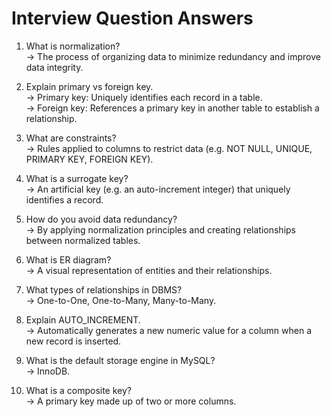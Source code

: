 # Interview Question Answers

1. What is normalization?  
→ The process of organizing data to minimize redundancy and improve data integrity.

2. Explain primary vs foreign key.  
→ Primary key: Uniquely identifies each record in a table.  
→ Foreign key: References a primary key in another table to establish a relationship.

3. What are constraints?  
→ Rules applied to columns to restrict data (e.g. NOT NULL, UNIQUE, PRIMARY KEY, FOREIGN KEY).

4. What is a surrogate key?  
→ An artificial key (e.g. an auto-increment integer) that uniquely identifies a record.

5. How do you avoid data redundancy?  
→ By applying normalization principles and creating relationships between normalized tables.

6. What is ER diagram?  
→ A visual representation of entities and their relationships.

7. What types of relationships in DBMS?  
→ One-to-One, One-to-Many, Many-to-Many.

8. Explain AUTO_INCREMENT.  
→ Automatically generates a new numeric value for a column when a new record is inserted.

9. What is the default storage engine in MySQL?  
→ InnoDB.

10. What is a composite key?  
→ A primary key made up of two or more columns.
